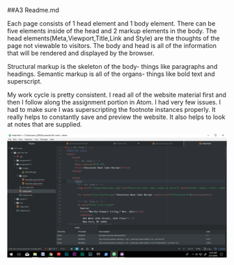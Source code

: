 ##A3 Readme.md

Each page consists of 1 head element and 1 body element. There can be five elements inside of the head and 2 markup
elements in the body. The head elements(Meta,Viewport,Title,Link and Style) are the thoughts of the page not viewable
to visitors. The body and head is all of the information that will be rendered and displayed by the browser.

Structural markup is the skeleton of the body- things like paragraphs and headings. Semantic markup is all of the
organs- things like bold text and superscript.

My work cycle is pretty consistent. I read all of the website material first and then I follow along the assignment
portion in Atom. I had very few issues. I had to make sure I was superscripting the footnote instances properly. It
really helps to constantly save and preview the website. It also helps to look at notes that are supplied. 

<img src = "./images/screenshot.png"  />
